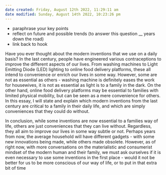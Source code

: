 ```yaml
---
date created: Friday, August 12th 2022, 11:29:11 am
date modified: Sunday, August 14th 2022, 10:23:26 pm
---
```

- paraphrase your key points
- reflect on future and possible trends (to answer this question __ years down the road)
- link back to hook

Have you ever thought about the modern inventions that we use on a daily basis? In the last century, people have engineered various contraceptions to improve the different aspects of our lives. From washing machines to Light Emitting Diode (LED) lighting to online food delivery platforms, these all intend to convenience or enrich our lives in some way. However, some are not as essential as others - washing machine is definitely eases the work for housewives, it is not as essential as light is to a family in the dark. On the other hand, online food delivery platforms may be essential to families with limited physical mobility, but can be seen as a mere convenience for others. In this essay, I will state and explain which modern inventions from the last century are critical to a family in their daily life, and which are simply conveniences that they could do without.


In conclusion, while some inventions are now essential to a families way of life, others are just conveniences that they can live without. Regardless, they all aim to improve our lives in some way subtle or not. Perhaps years from now, the average household will have different gadgets - with some new innovations being made, while others made obsolete. However, as of right now, with more conversations on the materialistic and consumerist mindset of the modern human and their family, we must ask ourselves if it is even necessary to use some inventions in the first place - would it not be better for us to be more conscious of our way of life, or to put in that extra bit of time 